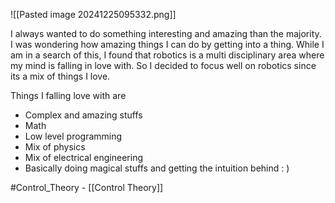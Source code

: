 
![[Pasted image 20241225095332.png]]

I always wanted to do something interesting and amazing than the majority. I was wondering how amazing things I can do by getting into a thing. While I am in a search of this, I found that robotics is a multi disciplinary area where my mind is falling in love with. So I decided to focus well on robotics since its a mix of things I love.

Things I falling love with are 
- Complex and amazing stuffs
- Math
- Low level programming
- Mix of physics
- Mix of electrical engineering
- Basically doing magical stuffs and getting the intuition behind : )

#Control_Theory - [[Control Theory]]
